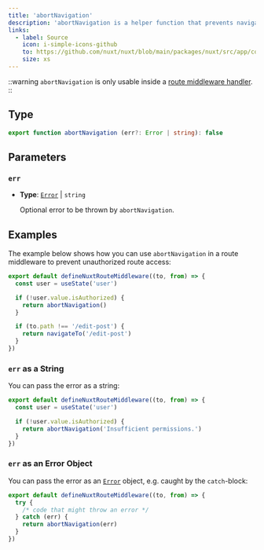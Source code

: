 ```yaml
---
title: 'abortNavigation'
description: 'abortNavigation is a helper function that prevents navigation from taking place and throws an error if one is set as a parameter.'
links:
  - label: Source
    icon: i-simple-icons-github
    to: https://github.com/nuxt/nuxt/blob/main/packages/nuxt/src/app/composables/router.ts
    size: xs
---
```


::warning
`abortNavigation` is only usable inside a [route middleware handler](/docs/4.x/guide/directory-structure/app/middleware).
::

## Type

```ts [Signature]
export function abortNavigation (err?: Error | string): false
```

## Parameters

### `err`

- **Type**: [`Error`](https://developer.mozilla.org/pl/docs/Web/JavaScript/Reference/Global_Objects/Error) | `string`

  Optional error to be thrown by `abortNavigation`.

## Examples

The example below shows how you can use `abortNavigation` in a route middleware to prevent unauthorized route access:

```ts [app/middleware/auth.ts]
export default defineNuxtRouteMiddleware((to, from) => {
  const user = useState('user')

  if (!user.value.isAuthorized) {
    return abortNavigation()
  }

  if (to.path !== '/edit-post') {
    return navigateTo('/edit-post')
  }
})
```

### `err` as a String

You can pass the error as a string:

```ts [app/middleware/auth.ts]
export default defineNuxtRouteMiddleware((to, from) => {
  const user = useState('user')

  if (!user.value.isAuthorized) {
    return abortNavigation('Insufficient permissions.')
  }
})
```

### `err` as an Error Object

You can pass the error as an [`Error`](https://developer.mozilla.org/pl/docs/Web/JavaScript/Reference/Global_Objects/Error) object, e.g. caught by the `catch`-block:

```ts [app/middleware/auth.ts]
export default defineNuxtRouteMiddleware((to, from) => {
  try {
    /* code that might throw an error */
  } catch (err) {
    return abortNavigation(err)
  }
})
```
